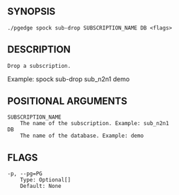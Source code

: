 ## SYNOPSIS
    ./pgedge spock sub-drop SUBSCRIPTION_NAME DB <flags>
 
## DESCRIPTION
    Drop a subscription. 

Example: spock sub-drop sub_n2n1 demo
 
## POSITIONAL ARGUMENTS
    SUBSCRIPTION_NAME
        The name of the subscription. Example: sub_n2n1
    DB
        The name of the database. Example: demo
 
## FLAGS
    -p, --pg=PG
        Type: Optional[]
        Default: None
